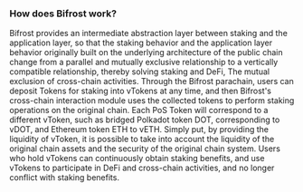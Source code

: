 ### How does Bifrost work?
Bifrost provides an intermediate abstraction layer between staking and the application layer, so that the staking behavior and the application layer behavior originally built on the underlying architecture of the public chain change from a parallel and mutually exclusive relationship to a vertically compatible relationship, thereby solving staking and DeFi, The mutual exclusion of cross-chain activities. Through the Bifrost parachain, users can deposit Tokens for staking into vTokens at any time, and then Bifrost's cross-chain interaction module uses the collected tokens to perform staking operations on the original chain. Each PoS Token will correspond to a different vToken, such as bridged Polkadot token DOT, corresponding to vDOT, and Ethereum token ETH to vETH. Simply put, by providing the liquidity of vToken, it is possible to take into account the liquidity of the original chain assets and the security of the original chain system. Users who hold vTokens can continuously obtain staking benefits, and use vTokens to participate in DeFi and cross-chain activities, and no longer conflict with staking benefits.